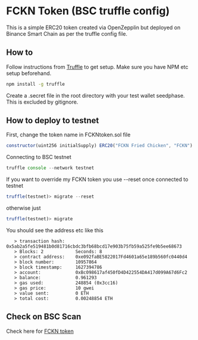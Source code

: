 # FCKN Token (BSC truffle config)

This is a simple ERC20 token created via OpenZepplin but deployed on Binance Smart Chain as per the truffle config file.


## How to 

Follow instructions from [Truffle](https://www.trufflesuite.com/docs/truffle/getting-started/installation) to get setup. Make sure you have NPM etc setup beforehand.

```bash
npm install -g truffle
```
Create a .secret file in the root directory with your test wallet seedphase. This is excluded by gitignore.

## How to deploy to testnet
First, change the token name in FCKNtoken.sol file
```javascript
constructor(uint256 initialSupply) ERC20("FCKN Fried Chicken", "FCKN") 
```
Connecting to BSC testnet

```javascript
truffle console --network testnet
```

If you want to override my FCKN token you use --reset once connected to testnet

```javascript
truffle(testnet)> migrate --reset
```

otherwise just 

```javascript
truffle(testnet)> migrate 
```

You should see the address etc like this
```
   > transaction hash:    0x5ab2a5fe519481b0d81716cbdc3bfb68bcd17e903b75fb59a525fe9b5ee68673
   > Blocks: 2            Seconds: 8
   > contract address:    0xe092faBE5822017Fd4601a65e189b560fc0440d4
   > block number:        10957864
   > block timestamp:     1627394786
   > account:             0xBc098617af450fD4D422554DA417d099A67d6Fc2
   > balance:             0.961293
   > gas used:            248854 (0x3cc16)
   > gas price:           10 gwei
   > value sent:          0 ETH
   > total cost:          0.00248854 ETH
```


## Check on BSC Scan
Check here for [FCKN token](https://testnet.bscscan.com/token/0xeD9bC5F97A15328047b71cdf254253edE469D8D2)
